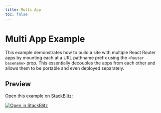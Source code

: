 ```yaml
---
title: Multi App
toc: false
---
```


# Multi App Example

This example demonstrates how to build a site with multiple React Router apps by mounting each at a URL pathname prefix using the `<Router basename>` prop. This essentially decouples the apps from each other and allows them to be portable and even deployed separately.

## Preview

Open this example on [StackBlitz](https://stackblitz.com):

[![Open in StackBlitz](https://developer.stackblitz.com/img/open_in_stackblitz.svg)](https://stackblitz.com/github/remix-run/react-router/tree/main/examples/multi-app?file=home/App.jsx)
